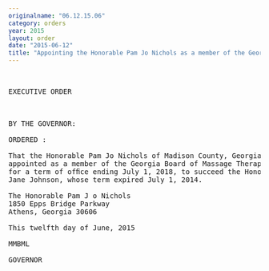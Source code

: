 ```yaml
---
originalname: "06.12.15.06"
category: orders
year: 2015
layout: order
date: "2015-06-12"
title: "Appointing the Honorable Pam Jo Nichols as a member of the Georgia Board of Massage Therapy"
---
```

<pre>
 

EXECUTIVE ORDER

 

BY THE GOVERNOR:

ORDERED :

That the Honorable Pam Jo Nichols of Madison County, Georgia, is
appointed as a member of the Georgia Board of Massage Therapy,
for a term of ofﬁce ending July 1, 2018, to succeed the Honorable
Jane Johnson, whose term expired July 1, 2014.

The Honorable Pam J o Nichols
1850 Epps Bridge Parkway
Athens, Georgia 30606

This twelfth day of June, 2015

MMBML

GOVERNOR

 

</pre>
